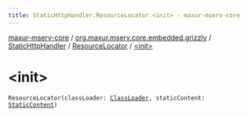 ```yaml
---
title: StaticHttpHandler.ResourceLocator.<init> - maxur-mserv-core
---
```


[maxur-mserv-core](../../../index.html) / [org.maxur.mserv.core.embedded.grizzly](../../index.html) / [StaticHttpHandler](../index.html) / [ResourceLocator](index.html) / [&lt;init&gt;](.)

# &lt;init&gt;

`ResourceLocator(classLoader: `[`ClassLoader`](http://docs.oracle.com/javase/8/docs/api/java/lang/ClassLoader.html)`, staticContent: `[`StaticContent`](../../../org.maxur.mserv.core.embedded.properties/-static-content/index.html)`)`